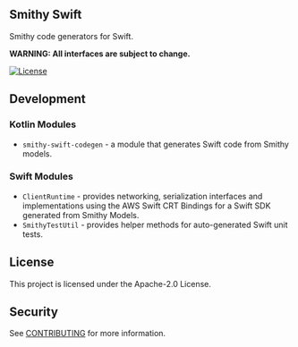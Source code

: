 ## Smithy Swift

Smithy code generators for Swift.

**WARNING: All interfaces are subject to change.**

[![License][apache-badge]][apache-url]

[apache-badge]: https://img.shields.io/badge/License-Apache%202.0-blue.svg
[apache-url]: LICENSE

## Development

### Kotlin Modules

* `smithy-swift-codegen` - a module that generates Swift code from Smithy models.

### Swift Modules

* `ClientRuntime` - provides networking, serialization interfaces and implementations using the AWS Swift CRT Bindings for a Swift SDK generated from Smithy Models.
* `SmithyTestUtil` - provides helper methods for auto-generated Swift unit tests.

## License

This project is licensed under the Apache-2.0 License.

## Security

See [CONTRIBUTING](CONTRIBUTING.md) for more information.
